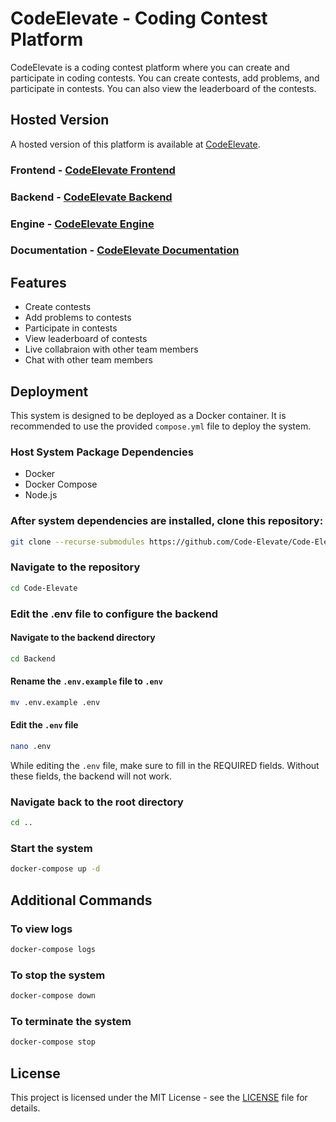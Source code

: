 # CodeElevate - Coding Contest Platform

CodeElevate is a coding contest platform where you can create and participate in coding contests. You can create contests, add problems, and participate in contests. You can also view the leaderboard of the contests.

## Hosted Version

A hosted version of this platform is available at [CodeElevate](https://code-elevate.gopalsaraf.com/).

### Frontend - [CodeElevate Frontend](https://code-elevate.gopalsaraf.com/)

### Backend - [CodeElevate Backend](https://code-elevate.gopalsaraf.com/api/)

### Engine - [CodeElevate Engine](https://code-elevate.gopalsaraf.com/engine/)

### Documentation - [CodeElevate Documentation](https://code-elevate.gopalsaraf.com/docs/)

## Features

- Create contests
- Add problems to contests
- Participate in contests
- View leaderboard of contests
- Live collabraion with other team members
- Chat with other team members

## Deployment

This system is designed to be deployed as a Docker container. It is recommended to use the provided `compose.yml` file to deploy the system.

### Host System Package Dependencies

- Docker
- Docker Compose
- Node.js

### After system dependencies are installed, clone this repository:

```sh
git clone --recurse-submodules https://github.com/Code-Elevate/Code-Elevate
```

### Navigate to the repository

```sh
cd Code-Elevate
```

### Edit the .env file to configure the backend

#### Navigate to the backend directory

```sh
cd Backend
```

#### Rename the `.env.example` file to `.env`

```sh
mv .env.example .env
```

#### Edit the `.env` file

```sh
nano .env
```

While editing the `.env` file, make sure to fill in the REQUIRED fields. Without these fields, the backend will not work.

### Navigate back to the root directory

```sh
cd ..
```

### Start the system

```sh
docker-compose up -d
```

## Additional Commands

### To view logs

```sh
docker-compose logs
```

### To stop the system

```sh
docker-compose down
```

### To terminate the system

```sh
docker-compose stop
```

## License

This project is licensed under the MIT License - see the [LICENSE](LICENSE) file for details.
